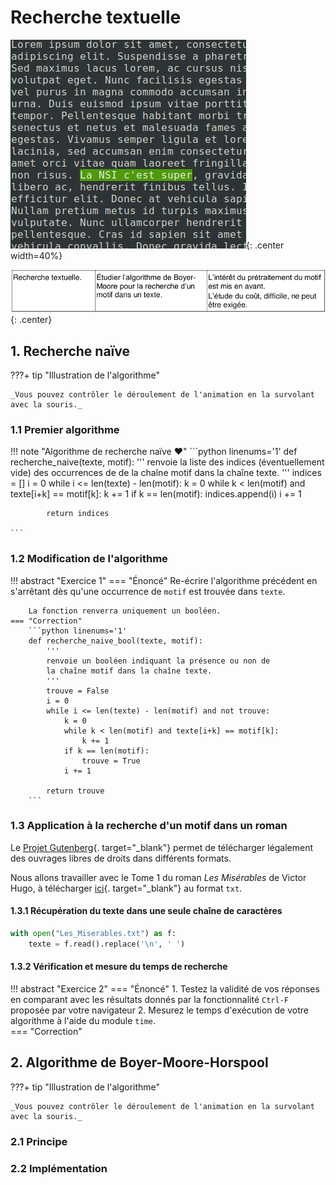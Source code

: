 # Recherche textuelle
![image](data/illus.png){: .center width=40%}


![image](data/BO.png){: .center}

<!--
<gif-player src="https://glassus.github.io/terminale_nsi/T3_Algorithmique/3.3_Recherche_textuelle/data/gif_naive.gif" speed="1" play></gif-player>

-->

## 1. Recherche naïve

???+ tip "Illustration de l'algorithme"
    <gif-player src="https://glassus.github.io/terminale_nsi/T3_Algorithmique/3.3_Recherche_textuelle/data/gif_naive.gif" speed="1" play></gif-player>

    _Vous pouvez contrôler le déroulement de l'animation en la survolant avec la souris._

### 1.1 Premier algorithme

!!! note "Algorithme de recherche naïve :heart:"
    ```python linenums='1'
        def recherche_naive(texte, motif):
            '''
            renvoie la liste des indices (éventuellement vide) des occurrences de
            de la chaîne motif dans la chaîne texte.
            '''
            indices = []
            i = 0
            while i <= len(texte) - len(motif):
                k = 0
                while k < len(motif) and texte[i+k] == motif[k]:
                    k += 1
                if k == len(motif):
                    indices.append(i)
                i += 1

            return indices

    ```


### 1.2 Modification de l'algorithme

!!! abstract "Exercice 1"
    === "Énoncé"
        Re-écrire l'algorithme précédent en s'arrêtant dès qu'une occurrence de ```motif``` est trouvée dans ```texte```.

        La fonction renverra uniquement un booléen. 
    === "Correction"
        ```python linenums='1'
        def recherche_naive_bool(texte, motif):
            '''
            renvoie un booléen indiquant la présence ou non de
            la chaîne motif dans la chaîne texte.
            '''
            trouve = False
            i = 0
            while i <= len(texte) - len(motif) and not trouve:
                k = 0
                while k < len(motif) and texte[i+k] == motif[k]:
                    k += 1
                if k == len(motif):
                    trouve = True
                i += 1

            return trouve
        ```
         

### 1.3 Application à la recherche d'un motif dans un roman

Le [Projet Gutenberg](https://www.gutenberg.org/browse/languages/fr){. target="_blank"} permet de télécharger légalement des ouvrages libres de droits dans différents formats.

Nous allons travailler avec le Tome 1 du roman _Les Misérables_ de Victor Hugo, à télécharger [ici](data/Les_Miserables.txt){. target="_blank"} au format ```txt```. 

#### 1.3.1 Récupération du texte dans une seule chaîne de caractères

```python linenums='1'
with open("Les_Miserables.txt") as f:
    texte = f.read().replace('\n', ' ')
```

#### 1.3.2 Vérification et mesure du temps de recherche

!!! abstract "Exercice 2"
    === "Énoncé"
        1. Testez la validité de vos réponses en comparant avec les résultats donnés par la fonctionnalité ```Ctrl-F``` proposée par votre navigateur
        2. Mesurez le temps d'exécution de votre algorithme à l'aide du module ```time```.  
    === "Correction"
         


## 2. Algorithme de Boyer-Moore-Horspool

???+ tip "Illustration de l'algorithme"
    <gif-player src="https://glassus.github.io/terminale_nsi/T3_Algorithmique/3.3_Recherche_textuelle/data/gif_BM.gif" speed="1" play></gif-player>

    _Vous pouvez contrôler le déroulement de l'animation en la survolant avec la souris._

### 2.1 Principe

### 2.2 Implémentation
